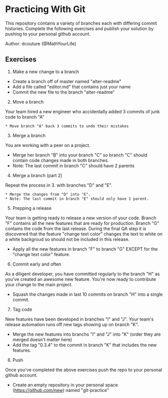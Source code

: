 # Practicing With Git

This repository contains a variety of branches each with differing commit histories.  Complete the following exercises and publish your solution by pushing to your personal github account.


Author: dcouture (@MathYourLife)


## Exercises

1. Make a new change to a branch

  * Create a branch off of master named "alter-readme"
  * Add a file called "editor.md" that contains just your name
  * Commit the new file to the branch "alter-readme"

2. Move a branch

  Your team hired a new engineer who accidentally added 3 commits of junk code to branch "A"

    * Move branch "A" back 3 commits to undo their mistakes

3. Merge a branch

  You are working with a peer on a project.

  * Merge her branch "B" into your branch "C" so branch "C" should contain code changes made in both branches.
  * Note: The last commit in branch "C" should have 2 parents

4. Merge a branch (part 2)

  Repeat the process in 3. with branches "D" and "E".

    * Merge the changes from "D" into "E".
    * Note: The last commit in branch "E" should only have 1 parent.

5. Prepping a release

  Your team is getting ready to release a new version of your code.  Branch "F" contains all the new features that are ready for production.  Branch "G" contains the code from the last release.  During the final QA step it is discovered that the feature "change text color" changes the text to white on a white backgroud so should not be included in this release.

  * Apply all the new features in branch "F" to branch "G" EXCEPT for the "change text color" feature.

6. Commit early and often

  As a diligent developer, you have committed regularly to the branch "H" as you've created an awesome new feature.  You're now ready to contribute your change to the main project.

  * Squash the changes made in last 10 commits on branch "H" into a single commit.

7. Tag code

  New features have been developed in branches "I" and "J".  Your team's release automation runs off new tags showing up on branch "K".

  * Merge the new features into branchs "I" and "J" into "K" (order they are merged doesn't matter here)
  * Add the tag "0.3.4" to the commit in branch "K" that includes the new features.

8. Push

Once you've completed the above exercises push the repo to your personal github account.

* Create an empty repository in your personal space (https://github.com/new) named "git-practice"
